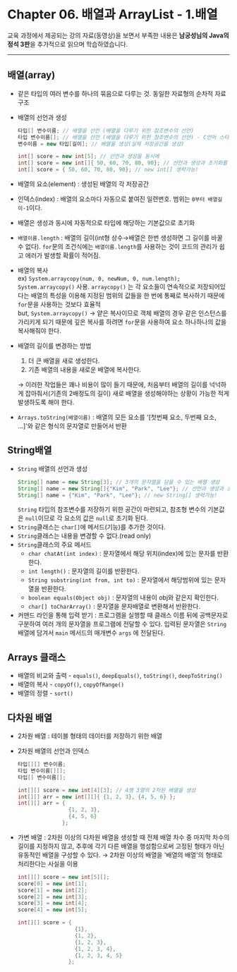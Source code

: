 # Chapter 06. 배열과 ArrayList - 1.배열

교육 과정에서 제공되는 강의 자료(동영상)을 보면서 부족한 내용은 **남궁성님의 Java의 정석 3판**을 추가적으로 읽으며 학습하였습니다.

---

## 배열(array)

- 같은 타입의 여러 변수를 하나의 묶음으로 다루는 것. 동일한 자료형의 순차적 자료 구조
- 배열의 선언과 생성

  ```java
  타입[] 변수이름; // 배열을 선언 (배열을 다루기 위한 참조변수의 선언)
  타입 변수이름[]; // 배열을 선언 (배열을 다루기 위한 참조변수의 선언) - C언어 스타일
  변수이름 = new 타입[길이]; // 배열을 생성(실제 저장공간을 생성)

  int[] score = new int[5]; // 선언과 생성을 동시에
  int[] score = new int[]{ 50, 60, 70, 80, 90}; // 선언과 생성과 초기화를 동시에
  int[] score = { 50, 60, 70, 80, 90}; // new int[] 생략가능!
  ```

- 배열의 요소(element) : 생성된 배열의 각 저장공간
- 인덱스(index) : 배열의 요소마다 자동으로 붙여진 일련번호. 범위는 `0부터 배열길이-1`이다.
- 배열은 생성과 동시에 자동적으로 타입에 해당하는 기본값으로 초기화
- `배열이름.length` : 배열의 길이(int형 상수→배열은 한번 생성하면 그 길이를 바꿀 수 없다). `for`문의 조건식에는 `배열이름.length`를 사용하는 것이 코드의 관리가 쉽고 에러가 발생할 확률이 적어짐.
- 배열의 복사  
  ex) `System.arraycopy(num, 0, newNum, 0, num.length);`  
  `System.arraycopy()` 사용. `arraycopy()` 는 각 요소들이 연속적으로 저장되어있다는 배열의 특성을 이용해 지정된 범위의 값들을 한 번에 통째로 복사하기 때문에 `for`문을 사용하는 것보다 효율적  
  but, `System.arraycopy()` → 얕은 복사이므로 객체 배열의 경우 같은 인스턴스를 가리키게 되기 때문에 깊은 복사를 하려면 `for`문을 사용하여 요소 하나하나의 값을 복사해줘야 한다.
- 배열의 길이를 변경하는 방법

  1. 더 큰 배열을 새로 생성한다.
  2. 기존 배열의 내용을 새로운 배열에 복사한다.

  → 이러한 작업들은 꽤나 비용이 많이 들기 때문에, 처음부터 배열의 길이를 넉넉하게 잡아줘서(기존의 2배정도의 길이) 새로 배열을 생성해야하는 상황이 가능한 적게 발생하도록 해야 한다.

- `Arrays.toString(배열이름)` : 배열의 모든 요소를 '[첫번째 요소, 두번째 요소, ...]'와 같은 형식의 문자열로 만들어서 반환

## String배열

- `String` 배열의 선언과 생성
  ```java
  String[] name = new String[3]; // 3개의 문자열을 담을 수 있는 배열 생성
  String[] name = new String[]{"Kim", "Park", "Lee"}; // 선언과 생성과 초기화를 동시에
  String[] name = {"Kim", "Park", "Lee"}; // new String[] 생략가능!
  ```
  `String` 타입의 참조변수를 저장하기 위한 공간이 마련되고, 참조형 변수의 기본값은 `null`이므로 각 요소의 값은 `null`로 초기화 된다.
- `String`클래스는 `char[]`에 메서드(기능)를 추가한 것이다.
- `String`클래스는 내용을 변경할 수 없다.(read only)
- `String`클래스의 주요 메서드
  - `char chatAt(int index)` : 문자열에서 해당 위치(index)에 있는 문자를 반환한다.
  - `int length()` : 문자열의 길이를 반환한다.
  - `String substring(int from, int to)` : 문자열에서 해당범위에 있는 문자열을 반환한다.
  - `boolean equals(Object obj)` : 문자열의 내용이 obj와 같은지 확인한다.
  - `char[] toCharArray()` : 문자열을 문자배열로 변환해서 반환한다.
- 커맨드 라인을 통해 입력 받기 : 프로그램을 실행할 때 클래스 이름 뒤에 공백문자로 구분하여 여러 개의 문자열을 프로그램에 전달할 수 있다. 입력된 문자열은 `String` 배열에 담겨서 `main` 메서드의 매개변수 `args` 에 전달된다.

## Arrays 클래스

- 배열의 비교와 출력 - `equals()`, `deepEquals()`, `toString()`, `deepToString()`
- 배열의 복사 - `copyOf()`, `copyOfRange()`
- 배열의 정렬 - `sort()`

## 다차원 배열

- 2차원 배열 : 테이블 형태의 데이터를 저장하기 위한 배열
- 2차원 배열의 선언과 인덱스

  ```java
  타입[][] 변수이름;
  타입 변수이름[][];
  타입[] 변수이름[];

  int[][] score = new int[4][3]; // 4행 3열의 2차원 배열을 생성
  int[][] arr = new int[][]{ {1, 2, 3}, {4, 5, 6} };
  int[][] arr = {
                  {1, 2, 3},
                  {4, 5, 6}
                };
  ```

- 가변 배열 : 2차원 이상의 다차원 배열을 생성할 때 전체 배열 차수 중 마지막 차수의 길이를 지정하지 않고, 추후에 각기 다른 배열을 행성함으로써 고정된 형태가 아닌 유동적인 배열을 구성할 수 있다. → 2차원 이상의 배열을 '배열의 배열'의 형태로 처리한다는 사실을 이용

  ```java
  int[][] score = new int[5][];
  score[0] = new int[1];
  score[1] = new int[2];
  score[2] = new int[3];
  score[3] = new int[4];
  score[4] = new int[5];

  int[][] score = {
                    {1},
                    {1, 2},
                    {1, 2, 3},
                    {1, 2, 3, 4},
                    {1, 2, 3, 4, 5}
                  };
  ```
